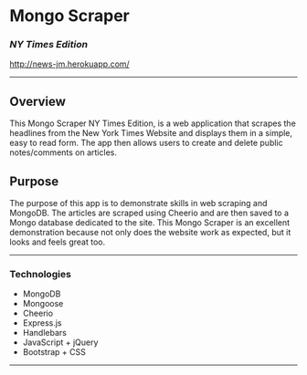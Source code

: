 # Mongo Scraper
### *NY Times Edition*

http://news-jm.herokuapp.com/

---

## Overview
This Mongo Scraper NY Times Edition, is a web application that scrapes the headlines from the New York Times Website and displays them in a simple, easy to read form. The app then allows users to create and delete public notes/comments on articles.

## Purpose
The purpose of this app is to demonstrate skills in web scraping and MongoDB. The articles are scraped using Cheerio and are then saved to a Mongo database dedicated to the site. This Mongo Scraper is an excellent demonstration because not only does the website work as expected, but it looks and feels great too.

---

### Technologies
- MongoDB
- Mongoose
- Cheerio
- Express.js
- Handlebars
- JavaScript + jQuery
- Bootstrap + CSS

---


